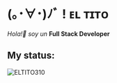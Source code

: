 # (｡･∀･)ﾉﾞ ! ᴇʟ ᴛɪᴛᴏ

 *Hola!👋 soy un* **Full Stack Developer**

## My status:

![ELTITO310](https://github-readme-stats.vercel.app/api?username=ELTITO310&show_icons=true&theme=tokyonight)

